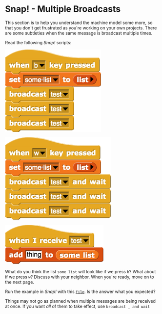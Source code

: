 # Snap! - Multiple Broadcasts

This section is to help you understand the machine model some more, so that you don't get frustrated as you're working on your own projects. There are some subtleties when the same message is broadcast multiple times.

Read the following _Snap!_ scripts:

![](../.gitbook/assets/image%20%28224%29.png)

![](../.gitbook/assets/image%20%28221%29.png)

![](../.gitbook/assets/image%20%28174%29.png)

What do you think the list `some list` will look like if we press `b`? What about if we press `w`? Discuss with your neighbor. When you're ready, move on to the next page.

Run the example in _Snap!_ with this [`file`](https://beautyjoy.github.io/bjc-r/prog/Snap/MultipleBroadcastShort.xml). Is the answer what you expected?

Things may not go as planned when multiple messages are being received at once. If you want _all_ of them to take effect, use `broadcast _ and wait`

